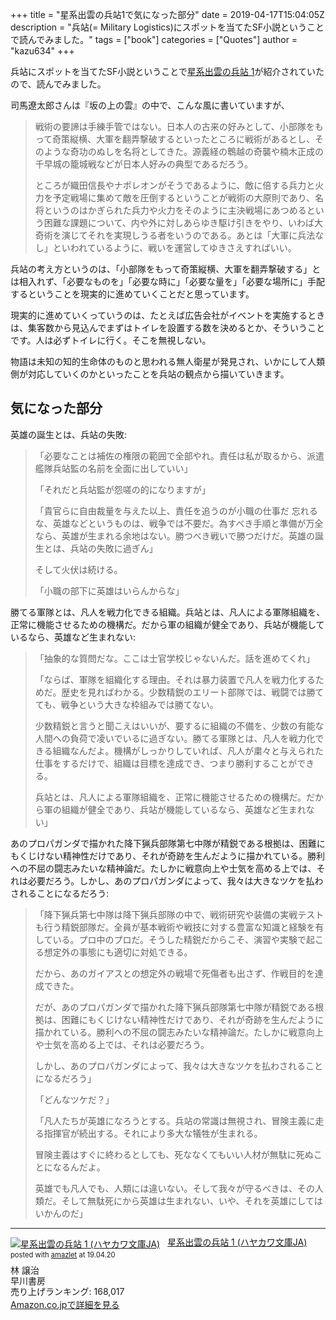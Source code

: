 +++
title = "星系出雲の兵站1で気になった部分"
date = 2019-04-17T15:04:05Z
description = "兵站(= Military Logistics)にスポットを当てたSF小説ということで読んでみました。"
tags = ["book"]
categories = ["Quotes"]
author = "kazu634"
+++

兵站にスポットを当てたSF小説ということで[星系出雲の兵站 1](https://www.amazon.co.jp/exec/obidos/ASIN/4150313407/simsnes-22/ref=nosim/)が紹介されていたので、読んでみました。

司馬遼太郎さんは『坂の上の雲』の中で、こんな風に書いていますが、

> 戦術の要諦は手練手管ではない。日本人の古来の好みとして、小部隊をもって奇策縦横、大軍を翻弄撃破するといったところに戦術があるとし、そのような奇功のぬしを名将としてきた。源義経の鵯越の奇襲や楠木正成の千早城の籠城戦などが日本人好みの典型であるだろう。
>
> ところが織田信長やナポレオンがそうであるように、敵に倍する兵力と火力を予定戦場に集めて敵を圧倒するということが戦術の大原則であり、名将というのはかぎられた兵力や火力をそのように主決戦場にあつめるという困難な課題について、内や外に対しあらゆき駆け引きをやり、いわば大奇術を演じてそれを実現しうる者をいうのである。あとは「大軍に兵法なし」といわれているように、戦いを運営してゆきさえすればいい。

兵站の考え方というのは、「小部隊をもって奇策縦横、大軍を翻弄撃破する」とは相入れず、「必要なものを」「必要な時に」「必要な量を」「必要な場所に」手配するということを現実的に進めていくことだと思っています。

現実的に進めていくっていうのは、たとえば広告会社がイベントを実施するときは、集客数から見込んでまずはトイレを設置する数を決めるとか、そういうことです。人は必ずトイレに行く。そこを無視しない。

物語は未知の知的生命体のものと思われる無人衛星が発見され、いかにして人類側が対応していくのかといったことを兵站の観点から描いていきます。

## 気になった部分
英雄の誕生とは、兵站の失敗:

> 「必要なことは補佐の権限の範囲で全部やれ。責任は私が取るから、派遣艦隊兵站監の名前を全面に出していい」
>
> 「それだと兵站監が怨嗟の的になりますが」
>
> 「貴官らに自由裁量を与えた以上、責任を追うのが小職の仕事だ
忘れるな、英雄などというものは、戦争では不要だ。為すべき手順と準備が万全なら、英雄が生まれる余地はない。勝つべき戦いで勝つだけだ。英雄の誕生とは、兵站の失敗に過ぎん」
>
> そして火伏は続ける。
>
> 「小職の部下に英雄はいらんからな」

勝てる軍隊とは、凡人を戦力化できる組織。兵站とは、凡人による軍隊組織を、正常に機能させるための機構だ。だから軍の組織が健全であり、兵站が機能しているなら、英雄など生まれない:

> 「抽象的な質問だな。ここは士官学校じゃないんだ。話を進めてくれ」
>
> 「ならば、軍隊を組織化する理由。それは暴力装置で凡人を戦力化するためだ。歴史を見ればわかる。少数精鋭のエリート部隊では、戦闘では勝てても、戦争という大きな枠組みでは勝てない。
>
> 少数精鋭と言うと聞こえはいいが、要するに組織の不備を、少数の有能な人間への負荷で凌いでいるに過ぎない。勝てる軍隊とは、凡人を戦力化できる組織なんだよ。機構がしっかりしていれば、凡人が粛々と与えられた仕事をするだけで、組織は目標を達成でき、つまり勝利することができる。
>
> 兵站とは、凡人による軍隊組織を、正常に機能させるための機構だ。だから軍の組織が健全であり、兵站が機能しているなら、英雄など生まれない」

あのプロパガンダで描かれた降下猟兵部隊第七中隊が精鋭である根拠は、困難にもくじけない精神性だけであり、それが奇跡を生んだように描かれている。勝利への不屈の闘志みたいな精神論だ。たしかに戦意向上や士気を高める上では、それは必要だろう。しかし、あのプロパガンダによって、我々は大きなツケを払わされることになるだろう:

> 「降下猟兵第七中隊は降下猟兵部隊の中で、戦術研究や装備の実戦テストも行う精鋭部隊だ。全員が基本戦術や戦技に対する豊富な知識と経験を有している。プロ中のプロだ。そうした精鋭だからこそ、演習や実験で起こる想定外の事態にも適切に対処できる。
>
> だから、あのガイアスとの想定外の戦場で死傷者も出さず、作戦目的を達成できた。
>
> だが、あのプロパガンダで描かれた降下猟兵部隊第七中隊が精鋭である根拠は、困難にもくじけない精神性だけであり、それが奇跡を生んだように描かれている。勝利への不屈の闘志みたいな精神論だ。たしかに戦意向上や士気を高める上では、それは必要だろう。
>
> しかし、あのプロパガンダによって、我々は大きなツケを払わされることになるだろう」
>
> 「どんなツケだ？」
>
> 「凡人たちが英雄になろうとする。兵站の常識は無視され、冒険主義に走る指揮官が続出する。それにより多大な犠牲が生まれる。
>
> 冒険主義はすぐに終わるとしても、死ななくてもいい人材が無駄に死ぬことになるんだよ。
>
> 英雄でも凡人でも、人類には違いない。そして我々が守るべきは、その人類だ。そして無駄死にから英雄は生まれない、いや、それを英雄にしてはいかんのだ」

<hr>
<div class="amazlet-box" style="margin-bottom:0px;"><div class="amazlet-image" style="float:left;margin:0px 12px 1px 0px;"><a href="https://www.amazon.co.jp/exec/obidos/ASIN/4150313407/simsnes-22/ref=nosim/" name="amazletlink" target="_blank"><img src="https://images-fe.ssl-images-amazon.com/images/I/51pF%2BhdxBbL._SL160_.jpg" alt="星系出雲の兵站 1 (ハヤカワ文庫JA)" style="border: none;" /></a></div><div class="amazlet-info" style="line-height:120%; margin-bottom: 10px"><div class="amazlet-name" style="margin-bottom:10px;line-height:120%"><a href="https://www.amazon.co.jp/exec/obidos/ASIN/4150313407/simsnes-22/ref=nosim/" name="amazletlink" target="_blank">星系出雲の兵站 1 (ハヤカワ文庫JA)</a><div class="amazlet-powered-date" style="font-size:80%;margin-top:5px;line-height:120%">posted with <a href="http://www.amazlet.com/" title="amazlet" target="_blank">amazlet</a> at 19.04.20</div></div><div class="amazlet-detail">林 譲治 <br />早川書房 <br />売り上げランキング: 168,017<br /></div><div class="amazlet-sub-info" style="float: left;"><div class="amazlet-link" style="margin-top: 5px"><a href="https://www.amazon.co.jp/exec/obidos/ASIN/4150313407/simsnes-22/ref=nosim/" name="amazletlink" target="_blank">Amazon.co.jpで詳細を見る</a></div></div></div><div class="amazlet-footer" style="clear: left"></div></div>

